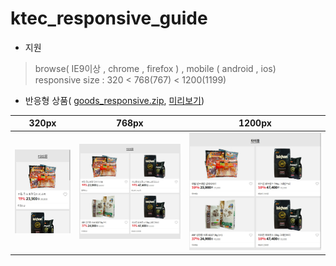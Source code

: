 # ktec_responsive_guide


- 지원

>browse( IE9이상 , chrome , firefox ) , mobile ( android , ios)  
>responsive size :  320 < 768(767) < 1200(1199)



<!--- 상품( [goods.zip](https://app.box.com/s/8ki7fw4sknlraetb76rrexvec3tnzrma) , [미리보기](http://promotion.auction.co.kr/promotion/md/eventview.aspx?txtMD=09D730FD87))-->
- 반응형 상품( [goods_responsive.zip](https://app.box.com/s/nqsiku0vweboe2i25xmf5ezh8o4s70ky), [미리보기](http://eventimg.auction.co.kr/md/auction/09D730FD87/goods_type1.html))

| 320px | 768px | 1200px |
| :---: | :---: | :---: |
| ![screen](goods/img/goods_type1_320.jpg) | ![screen](goods/img/goods_type1_768.jpg) | ![screen](goods/img/goods_type1_1200.jpg) |



